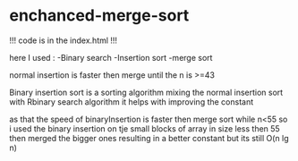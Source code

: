 # enchanced-merge-sort

!!! code is in the index.html !!!

here I used :
  -Binary search 
  -Insertion sort
  -merge sort

 normal insertion is faster then merge until the n is >=43

 Binary insertion sort is a sorting algorithm mixing the normal insertion sort with Rbinary search algorithm 
 it helps with improving the constant 
 
 as that the speed of binaryInsertion is faster then merge sort while n<55 
 so i used the binary insertion on tje small blocks of array in size less then 55 then merged the bigger ones 
 resulting in a better constant but its still O(n lg n)
 
